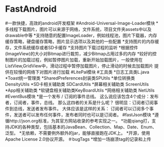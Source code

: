 # FastAndroid
#一款快捷，高效的android开发框架
#Android-Universal-Image-Loader模块
    *多线程下载图片，图片可以来源于网络，文件系统，项目文件夹assets中以及drawable中等
    *支持随意的配置ImageLoader，例如线程池，图片下载器，内存缓存策略，硬盘缓存策略，图片显示选项以及其他的一些配置
    *支持图片的内存缓存，文件系统缓存或者SD卡缓存
    *支持图片下载过程的监听
    *根据控件(ImageView)的大小对Bitmap进行裁剪，减少Bitmap占用过多的内存
    *较好的控制图片的加载过程，例如暂停图片加载，重新开始加载图片，一般使用在ListView,GridView中，滑动过程中暂停加载图片，停止滑动的时候去加载图片
        提供在较慢的网络下对图片进行加载
#LitePal模块
#工具类
    *日志工具类L.java
    *Toast统一管理类
    *SharedPreferences封装类SPUtils
    *单位转换类 DensityUtils
    *SD卡相关辅助类 SDCardUtils
    *屏幕相关辅助类 ScreenUtils
    *App相关辅助类
    *软键盘相关辅助类KeyBoardUtils
    *网络相关辅助类 NetUtils
#EventBus模块
    *是一个发布 / 订阅的事件总线。
     这么说应该包含4个成分：发布者，订阅者，事件，总线。
     那么这四者的关系是什么呢？
     很明显：订阅者订阅事件到总线，发送者发布事件。
     大体应该是这样的关系：
     订阅者可以订阅多个事件，发送者可以发布任何事件，发布者同时也可以是订阅者。
#fastJson模块
    *遵循http://json.org标准，为其官方网站收录的参考实现之一。
    *功能qiang打，支持JDK的各种类型，包括基本的JavaBean、Collection、Map、Date、Enum、泛型。
    *无依赖，不需要例外额外的jar，能够直接跑在JDK上。
    *开源，使用Apache License 2.0协议开源。
＃bugTags
     *增加一场崩溃tag的记录和上传